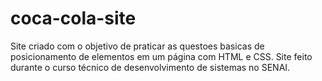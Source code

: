 
# coca-cola-site


Site criado com o objetivo de praticar as questoes basicas de posicionamento de elementos em um página com HTML e CSS. Site feito durante o curso técnico de desenvolvimento de sistemas no SENAI.
